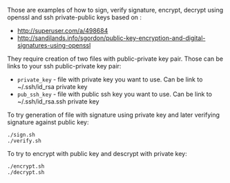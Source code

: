 Those are examples of how to sign, verify signature, encrypt, decrypt using openssl and ssh private-public keys based on :

* http://superuser.com/a/498684
* http://sandilands.info/sgordon/public-key-encryption-and-digital-signatures-using-openssl

They require creation of two files with public-private key pair. Those can be links to your ssh public-private key pair:
* `private_key` - file with private key you want to use. Can be link to ~/.ssh/id_rsa private key
* `pub_ssh_key` - file with public ssh key you want to use. Can be link to ~/.ssh/id_rsa.ssh private key

To try generation of file with signature using private key and later verifying signature against public key:

```
./sign.sh
./verify.sh
```

To try to encrypt with public key and descrypt with private key:

```
./encrypt.sh
./decrypt.sh
```